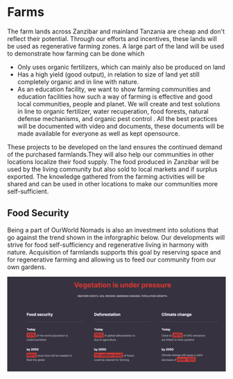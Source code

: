 # Farms

The farm lands across Zanzibar and mainland Tanzania are cheap and don't reflect their potential. Through our efforts and incentives, these lands will be used as regenerative farming zones. A large part of the land will be used to demonstrate how farming can be done which
- Only uses organic fertilizers, which can mainly also be produced on land
- Has a high yield (good output), in relation to size of land yet still completely organic and in line with nature.
- As an education facility, we want to show farming communities and education facilities how such a way of farming is effective and good local communities, people and planet.
We will create and test solutions in line to organic fertilizer, water recuperation, food forests, natural defense mechanisms, and organic pest control . All the best practices will be documented with video and documents, these documents will be made available for everyone as well as kept opensource.

These projects to be developed on the land ensures the continued demand of the purchased farmlands.They will also help our communities in other locations localize their food supply. The food produced in Zanzibar will be used by the living community but also sold to local markets and if surplus exported. The knowledge gathered from the farming activities will be shared and can be used in other locations to make our communities more self-sufficient.

## Food Security
Being a part of OurWorld Nomads is also an investment into solutions that go against the trend shown in the inforgraphic below. Our developments will strive for food self-sufficiency and regenerative living in harmony with nature. Acquisition of farmlands supports this goal by reserving space and for regenerative farming and allowing us to feed our community from our own gardens. 

![](img/food_security.png)  


